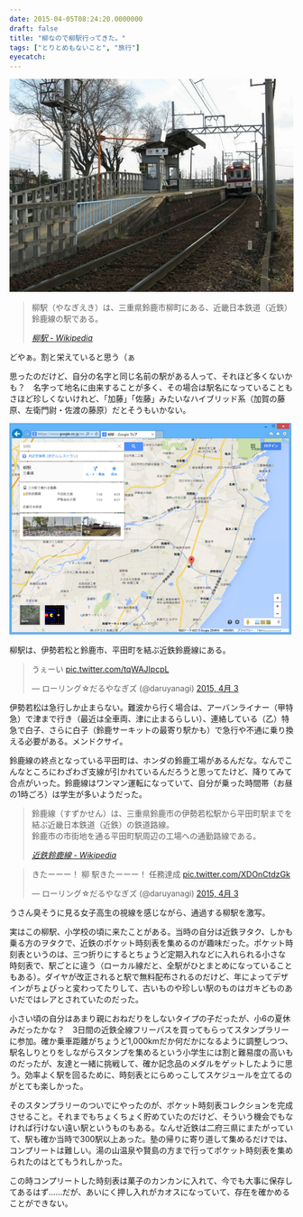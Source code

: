 ```yaml
---
date: 2015-04-05T08:24:20.0000000
draft: false
title: "柳なので柳駅行ってきた。"
tags: ["とりとめもないこと", "旅行"]
eyecatch: 
---
```

<p><span itemscope itemtype="http://schema.org/Photograph"><img src="20150405074630.jpg" alt="f:id:daruyanagi:20150405074630j:plain" title="f:id:daruyanagi:20150405074630j:plain" class="hatena-fotolife" itemprop="image"></span><br />
</p>

<blockquote cite="http://ja.wikipedia.org/wiki/%E6%9F%B3%E9%A7%85">
<p>柳駅（やなぎえき）は、三重県鈴鹿市柳町にある、近畿日本鉄道（近鉄）鈴鹿線の駅である。</p>

<cite><a href="http://ja.wikipedia.org/wiki/%E6%9F%B3%E9%A7%85">&#x67F3;&#x99C5; - Wikipedia</a></cite>
</blockquote>
<p>どやぁ。割と栄えていると思う（ぁ</p><p>思ったのだけど、自分の名字と同じ名前の駅がある人って、それほど多くないかも？　名字って地名に由来することが多く、その場合は駅名になっていることもさほど珍しくないけれど、「加藤」「佐藤」みたいなハイブリッド系（加賀の藤原、左衛門尉・佐渡の藤原）だとそうもいかない。</p><p><span itemscope itemtype="http://schema.org/Photograph"><img src="20150405074516.png" alt="f:id:daruyanagi:20150405074516p:plain:w500" title="f:id:daruyanagi:20150405074516p:plain:w500" class="hatena-fotolife" style="width:500px" itemprop="image"></span></p><p>柳駅は、伊勢若松と鈴鹿市、平田町を結ぶ近鉄鈴鹿線にある。</p><p><blockquote class="twitter-tweet" lang="ja"><p>うぇーい <a href="http://t.co/tqWAJIpcpL">pic.twitter.com/tqWAJIpcpL</a></p>&mdash; ローリング☆だるやなぎズ (@daruyanagi) <a href="https://twitter.com/daruyanagi/status/583848273863053312">2015, 4月 3</a></blockquote><script async src="//platform.twitter.com/widgets.js" charset="utf-8"></script></p><p>伊勢若松は急行しか止まらない。難波から行く場合は、アーバンライナー（甲特急）で津まで行き（最近は全車両、津に止まるらしい）、連絡している（乙）特急で白子、さらに白子（鈴鹿サーキットの最寄り駅かも）で急行や不通に乗り換える必要がある。メンドクサイ。</p><p>鈴鹿線の終点となっている平田町は、ホンダの鈴鹿工場があるんだな。なんでこんなところにわざわざ支線が引かれているんだろうと思ってたけど、降りてみて合点がいった。鈴鹿線はワンマン運転になっていて、自分が乗った時間帯（お昼の1時ごろ）は学生が多いようだった。</p>

<blockquote cite="http://ja.wikipedia.org/wiki/%E8%BF%91%E9%89%84%E9%88%B4%E9%B9%BF%E7%B7%9A">
<p>鈴鹿線（すずかせん）は、三重県鈴鹿市の伊勢若松駅から平田町駅までを結ぶ近畿日本鉄道（近鉄）の鉄道路線。<br />
鈴鹿市の市街地を通る平田町駅周辺の工場への通勤路線である。</p>

<cite><a href="http://ja.wikipedia.org/wiki/%E8%BF%91%E9%89%84%E9%88%B4%E9%B9%BF%E7%B7%9A">&#x8FD1;&#x9244;&#x9234;&#x9E7F;&#x7DDA; - Wikipedia</a></cite>
</blockquote>
<p><blockquote class="twitter-tweet" lang="ja"><p>きたーーー！ 柳 駅きたーーー！ 任務達成 <a href="http://t.co/XDOnCtdzGk">pic.twitter.com/XDOnCtdzGk</a></p>&mdash; ローリング☆だるやなぎズ (@daruyanagi) <a href="https://twitter.com/daruyanagi/status/583854950762950656">2015, 4月 3</a></blockquote><script async src="//platform.twitter.com/widgets.js" charset="utf-8"></script></p><p>うさん臭そうに見る女子高生の視線を感じながら、通過する柳駅を激写。</p><p>実はこの柳駅、小学校の頃に来たことがある。当時の自分は近鉄ヲタク、しかも乗る方のヲタクで、近鉄のポケット時刻表を集めるのが趣味だった。ポケット時刻表というのは、三つ折りにするとちょうど定期入れなどに入れられる小さな時刻表で、駅ごとに違う（ローカル線だと、全駅がひとまとめになっていることもある）。ダイヤが改正されると駅で無料配布されるのだけど、年によってデザインがちょびっと変わってたりして、古いものや珍しい駅のものはガキどものあいだではレアとされていたのだった。</p><p>小さい頃の自分はあまり親におねだりをしないタイプの子だったが、小6の夏休みだったかな？　3日間の近鉄全線フリーパスを買ってもらってスタンプラリーに参加。確か乗車距離がちょうど1,000kmだか何だかになるように調整しつつ、駅名しりとりをしながらスタンプを集めるという小学生には割と難易度の高いものだったが、友達と一緒に挑戦して、確か記念品のメダルをゲットしたように思う。効率よく駅を回るために、時刻表とにらめっこしてスケジュールを立てるのがとても楽しかった。</p><p>そのスタンプラリーのついでにやったのが、ポケット時刻表コレクションを完成させること。それまでもちょくちょく貯めていたのだけど、そういう機会でもなければ行けない遠い駅というものもある。なんせ近鉄は二府三県にまたがっていて、駅も確か当時で300駅以上あった。塾の帰りに寄り道して集めるだけでは、コンプリートは難しい。湯の山温泉や賢島の方まで行ってポケット時刻表を集められたのはとてもうれしかった。</p><p>この時コンプリートした時刻表は菓子のカンカンに入れて、今でも大事に保存してあるはず……だが、あいにく押し入れがカオスになっていて、存在を確かめることができない。</p>
